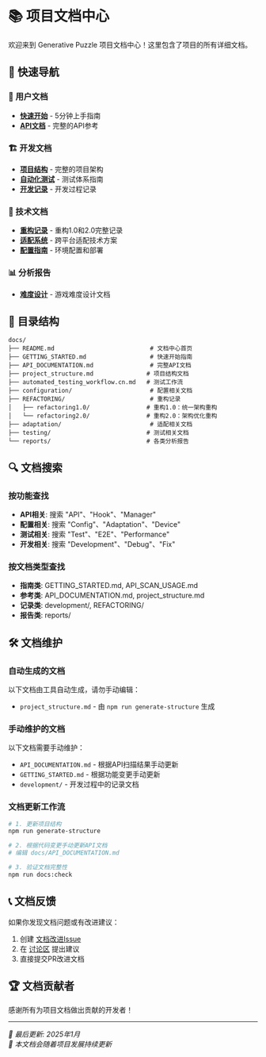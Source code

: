 # 📚 项目文档中心

欢迎来到 Generative Puzzle 项目文档中心！这里包含了项目的所有详细文档。

## 🚀 快速导航

### 📖 用户文档
- **[快速开始](./GETTING_STARTED.md)** - 5分钟上手指南
- **[API文档](./API_DOCUMENTATION.md)** - 完整的API参考

### 🏗️ 开发文档
- **[项目结构](./project_structure.md)** - 完整的项目架构
- **[自动化测试](./automated_testing_workflow.cn.md)** - 测试体系指南
- **[开发记录](./development/)** - 开发过程记录

### 🔧 技术文档
- **[重构记录](./REFACTORING/)** - 重构1.0和2.0完整记录
- **[适配系统](./adaptation/)** - 跨平台适配技术方案
- **[配置指南](./configuration/)** - 环境配置和部署

### 📊 分析报告
- **[难度设计](./difficulty-design.md)** - 游戏难度设计文档

## 📁 目录结构

```
docs/
├── README.md                           # 文档中心首页
├── GETTING_STARTED.md                  # 快速开始指南
├── API_DOCUMENTATION.md                # 完整API文档
├── project_structure.md               # 项目结构文档
├── automated_testing_workflow.cn.md   # 测试工作流
├── configuration/                      # 配置相关文档
├── REFACTORING/                        # 重构记录
│   ├── refactoring1.0/                # 重构1.0：统一架构重构
│   └── refactoring2.0/                # 重构2.0：架构优化重构
├── adaptation/                         # 适配相关文档
├── testing/                           # 测试相关文档
└── reports/                           # 各类分析报告
```

## 🔍 文档搜索

### 按功能查找
- **API相关**: 搜索 "API"、"Hook"、"Manager"
- **配置相关**: 搜索 "Config"、"Adaptation"、"Device"
- **测试相关**: 搜索 "Test"、"E2E"、"Performance"
- **开发相关**: 搜索 "Development"、"Debug"、"Fix"

### 按文档类型查找
- **指南类**: GETTING_STARTED.md, API_SCAN_USAGE.md
- **参考类**: API_DOCUMENTATION.md, project_structure.md
- **记录类**: development/, REFACTORING/
- **报告类**: reports/

## 🛠️ 文档维护

### 自动生成的文档
以下文档由工具自动生成，请勿手动编辑：
- `project_structure.md` - 由 `npm run generate-structure` 生成

### 手动维护的文档
以下文档需要手动维护：
- `API_DOCUMENTATION.md` - 根据API扫描结果手动更新
- `GETTING_STARTED.md` - 根据功能变更手动更新
- `development/` - 开发过程中的记录文档

### 文档更新工作流
```bash
# 1. 更新项目结构
npm run generate-structure

# 2. 根据代码变更手动更新API文档
# 编辑 docs/API_DOCUMENTATION.md

# 3. 验证文档完整性
npm run docs:check
```

## 📞 文档反馈

如果你发现文档问题或有改进建议：
1. 创建 [文档改进Issue](https://github.com/recohcity/generative-puzzle/issues/new?template=docs_improvement.md)
2. 在 [讨论区](https://github.com/recohcity/generative-puzzle/discussions) 提出建议
3. 直接提交PR改进文档

## 🏆 文档贡献者

感谢所有为项目文档做出贡献的开发者！

---

*📝 最后更新: 2025年1月*  
*🔄 本文档会随着项目发展持续更新*
